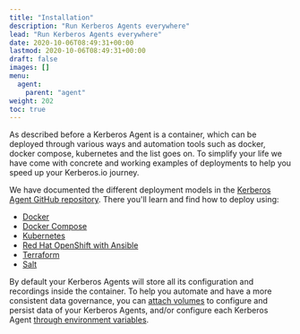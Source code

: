 ```yaml
---
title: "Installation"
description: "Run Kerberos Agents everywhere"
lead: "Run Kerberos Agents everywhere"
date: 2020-10-06T08:49:31+00:00
lastmod: 2020-10-06T08:49:31+00:00
draft: false
images: []
menu:
  agent:
    parent: "agent"
weight: 202
toc: true
---
```


As described before a Kerberos Agent is a container, which can be deployed through various ways and automation tools such as docker, docker compose, kubernetes and the list goes on. To simplify your life we have come with concrete and working examples of deployments to help you speed up your Kerberos.io journey.

We have documented the different deployment models in the [Kerberos Agent GitHub repository](https://github.com/kerberos-io/agent/tree/master/deployments). There you'll learn and find how to deploy using:

- [Docker](https://github.com/kerberos-io/agent/tree/master/deployments#1-docker)
- [Docker Compose](https://github.com/kerberos-io/agent/tree/master/deployments#2-docker-compose)
- [Kubernetes](https://github.com/kerberos-io/agent/tree/master/deployments#3-kubernetes)
- [Red Hat OpenShift with Ansible](https://github.com/kerberos-io/agent/tree/master/deployments#4-red-hat-ansible-and-openshift)
- [Terraform](https://github.com/kerberos-io/agent/tree/master/deployments#5-terraform)
- [Salt](https://github.com/kerberos-io/agent/tree/master/deployments#6-salt)

By default your Kerberos Agents will store all its configuration and recordings inside the container. To help you automate and have a more consistent data governance, you can [attach volumes](https://github.com/kerberos-io/agent#configure-and-persist-with-volume-mounts) to configure and persist data of your Kerberos Agents, and/or configure each Kerberos Agent [through environment variables](https://github.com/kerberos-io/agent#configure-with-environment-variables).
